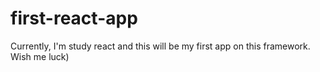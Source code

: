 # first-react-app
Currently, I'm study react and this will be my first app on this framework. Wish me luck)
